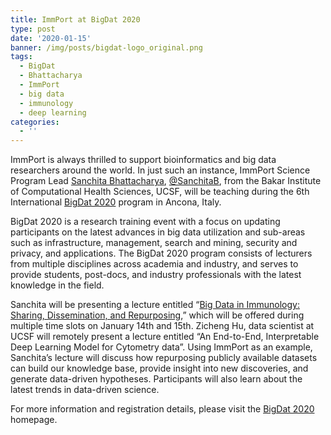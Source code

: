 ```yaml
---
title: ImmPort at BigDat 2020
type: post
date: '2020-01-15'
banner: /img/posts/bigdat-logo_original.png
tags:
  - BigDat
  - Bhattacharya
  - ImmPort
  - big data
  - immunology
  - deep learning
categories:
  - ''
---
```

ImmPort is always thrilled to support bioinformatics and big data researchers around the world. In just such an instance, ImmPort Science Program Lead [Sanchita Bhattacharya](http://buttelab.ucsf.edu/people/#sanchita-bio), [@SanchitaB](https://twitter.com/Sanchitab), from the Bakar Institute of Computational Health Sciences, UCSF, will be teaching during the 6th International [BigDat 2020](https://bigdat2020.irdta.eu/) program in Ancona, Italy.

BigDat 2020 is a research training event with a focus on updating participants on the latest advances in big data utilization and sub-areas such as infrastructure, management, search and mining, security and privacy, and applications. The BigDat 2020 program consists of lecturers from multiple disciplines across academia and industry, and serves to provide students, post-docs, and industry professionals with the latest knowledge in the field.

Sanchita will be presenting a lecture entitled “[Big Data in Immunology: Sharing, Dissemination, and Repurposing](https://bigdat2020.irdta.eu/coursedescription/#Bhattacharya),” which will be offered during multiple time slots on January 14th and 15th. Zicheng Hu, data scientist at UCSF will remotely present a lecture entitled “An End-to-End, Interpretable Deep Learning Model for Cytometry data”. Using ImmPort as an example, Sanchita’s lecture will discuss how repurposing publicly available datasets can build our knowledge base, provide insight into new discoveries, and generate data-driven hypotheses. Participants will also learn about the latest trends in data-driven science.

For more information and registration details, please visit the [BigDat 2020](https://bigdat2020.irdta.eu/) homepage.
